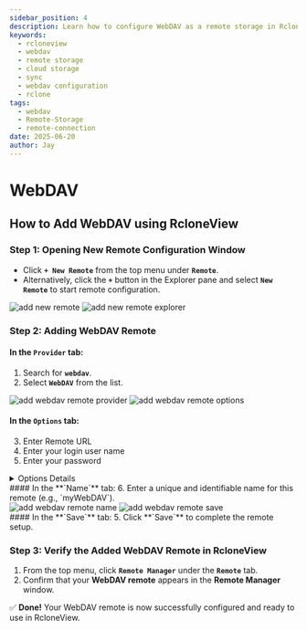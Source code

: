 ```yaml
---
sidebar_position: 4
description: Learn how to configure WebDAV as a remote storage in RcloneView for file syncing and access.
keywords:
  - rcloneview
  - webdav
  - remote storage
  - cloud storage
  - sync
  - webdav configuration
  - rclone
tags:
  - webdav
  - Remote-Storage
  - remote-connection
date: 2025-06-20
author: Jay
---
```

# WebDAV

## How to Add WebDAV using RcloneView

### Step 1: Opening New Remote Configuration Window

- Click **`+ New Remote`** from the top menu under **`Remote`**.
- Alternatively, click the **`+`** button in the Explorer pane and select **`New Remote`** to start remote configuration.

<div class="img-grid-2">
<img src="/support/images/en/howto/remote-storage-connection-settings/add-new-remote.png" alt="add new remote" class="img-medium img-center" />
<img src="/support/images/en/howto/remote-storage-connection-settings/add-new-remote-explorer.png" alt="add new remote explorer" class="img-medium img-center" />
</div>

### Step 2: Adding WebDAV Remote

#### In the **`Provider`** tab:
1. Search for **`webdav`**.
2. Select **`WebDAV`** from the list.

<div class="img-grid-2">
<img src="/support/images/en/howto/remote-storage-connection-settings/add-webdav-remote-provider.png" alt="add webdav remote provider" class="img-medium img-center" />
<img src="/support/images/en/howto/remote-storage-connection-settings/add-webdav-remote-options.png" alt="add webdav remote options" class="img-medium img-center" />
</div>

#### In the **`Options`** tab:
3. Enter Remote URL
4. Enter your login user name
5. Enter your password

<details>
<summary>Options Details</summary>

Options Details

| Field          | Description                                                                                                                                                                                                                |
| -------------- | -------------------------------------------------------------------------------------------------------------------------------------------------------------------------------------------------------------------------- |
| `url`          | The remote WebDAV URL (e.g., https://webdav.example.com/)  You can also specify a custom port number (e.g., https://webdav.example.com:5020)                                                                          |
| `vendor`       | (Optional) Leave blank or WebDAV-compatible service provider (e.g., fastmail, nextcloud, owncloud, sharepoint, sharepoint-ntlm, rclone)  See full list: [WebDAV Provider Notes](https://rclone.org/webdav/#provider-notes) |
| `user`         | Your login username                                                                                                                                                                                                     |
| `pass`         | Your login password (masked)                                                                                                                                                                                               |
| `bearer_token` | (Optional) Usually left blank                                                                                                                                                                                              |



</details>
#### In the **`Name`** tab:
6. Enter a unique and identifiable name for this remote (e.g., `myWebDAV`).

<div class="img-grid-2">
<img src="/support/images/en/howto/remote-storage-connection-settings/add-webdav-remote-name.png" alt="add webdav remote name" class="img-medium img-center" />
<img src="/support/images/en/howto/remote-storage-connection-settings/add-webdav-remote-save.png" alt="add webdav remote save" class="img-medium img-center" />
</div>
#### In the **`Save`** tab:
5. Click **`Save`** to complete the remote setup.

### Step 3: Verify the Added WebDAV Remote in RcloneView

1. From the top menu, click **`Remote Manager`** under the **`Remote`** tab.
2. Confirm that your **WebDAV remote** appears in the **Remote Manager** window.

✅ **Done!** Your WebDAV remote is now successfully configured and ready to use in RcloneView.